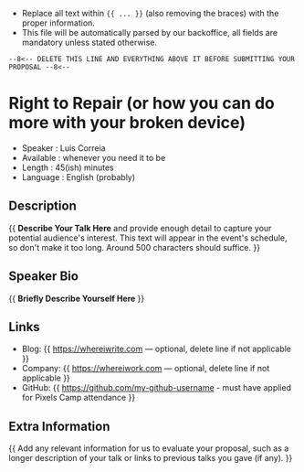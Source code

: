* Replace all text within `{{ ... }}` (also removing the braces) with the proper information.
* This file will be automatically parsed by our backoffice, all fields are mandatory unless stated otherwise.

`--8<-- DELETE THIS LINE AND EVERYTHING ABOVE IT BEFORE SUBMITTING YOUR PROPOSAL --8<--`

Right to Repair (or how you can do more with your broken device)
=========================

* Speaker   : Luis Correia
* Available : whenever you need it to be
* Length    : 45(ish) minutes
* Language  : English (probably)

Description
-----------

{{ **Describe Your Talk Here** and provide enough detail to capture your potential audience's interest. This text will appear in the event's schedule, so don't make it too long. Around 500 characters should suffice. }}

Speaker Bio
-----------

{{ **Briefly Describe Yourself Here** }}

Links
-----

* Blog: {{ https://whereiwrite.com — optional, delete line if not applicable }}
* Company: {{ https://whereiwork.com — optional, delete line if not applicable }}
* GitHub: {{ https://github.com/my-github-username - must have applied for Pixels Camp attendance }}

Extra Information
-----------------

{{ Add any relevant information for us to evaluate your proposal, such as a longer description of your talk or links to previous talks you gave (if any). }}
